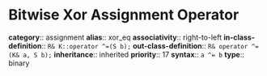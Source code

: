 # Bitwise Xor Assignment Operator

**category**:: assignment
**alias**:: xor_eq
**associativity**:: right-to-left
**in-class-definition**:: `R& K::operator ^=(S b);`
**out-class-definition**:: `R& operator ^=(K& a, S b);`
**inheritance**:: inherited
**priority**:: 17
**syntax**:: `a ^= b`
**type**:: binary
